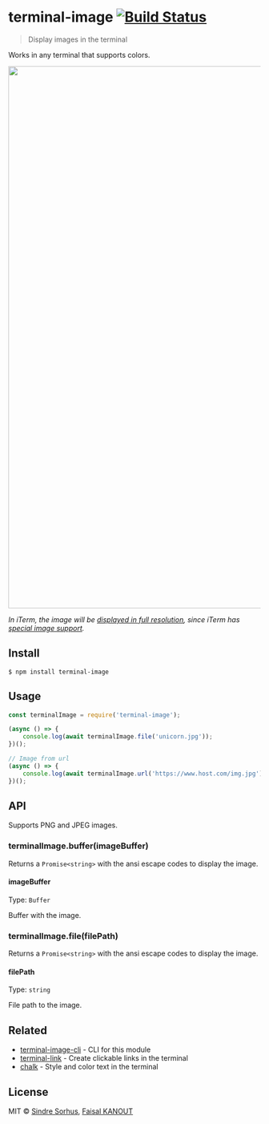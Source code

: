 # terminal-image [![Build Status](https://travis-ci.org/sindresorhus/terminal-image.svg?branch=master)](https://travis-ci.org/sindresorhus/terminal-image)

> Display images in the terminal

Works in any terminal that supports colors.

<img src="screenshot.png" width="1082">

*In iTerm, the image will be [displayed in full resolution](screenshot-iterm.jpg), since iTerm has [special image support](https://www.iterm2.com/documentation-images.html).*


## Install

```
$ npm install terminal-image
```


## Usage

```js
const terminalImage = require('terminal-image');

(async () => {
	console.log(await terminalImage.file('unicorn.jpg'));
})();

// Image from url
(async () => {
	console.log(await terminalImage.url('https://www.host.com/img.jpg'));
})();
```


## API

Supports PNG and JPEG images.

### terminalImage.buffer(imageBuffer)

Returns a `Promise<string>` with the ansi escape codes to display the image.

#### imageBuffer

Type: `Buffer`

Buffer with the image.

### terminalImage.file(filePath)

Returns a `Promise<string>` with the ansi escape codes to display the image.

#### filePath

Type: `string`

File path to the image.


## Related

- [terminal-image-cli](https://github.com/sindresorhus/terminal-image-cli) - CLI for this module
- [terminal-link](https://github.com/sindresorhus/terminal-link) - Create clickable links in the terminal
- [chalk](https://github.com/chalk/chalk) - Style and color text in the terminal


## License

MIT © [Sindre Sorhus](https://sindresorhus.com), [Faisal KANOUT](https://kanout.com)
